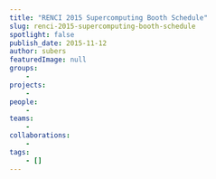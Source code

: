 ```yaml
---
title: "RENCI 2015 Supercomputing Booth Schedule"
slug: renci-2015-supercomputing-booth-schedule
spotlight: false
publish_date: 2015-11-12
author: subers
featuredImage: null
groups:
    - 
projects:
    - 
people:
    - 
teams: 
    - 
collaborations:
    - 
tags:
    - []
---
```


